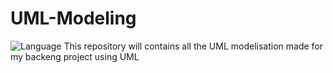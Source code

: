 # UML-Modeling
![Language](https://img.shields.io/badge/Language-UML%20-orange)
This repository will contains all the UML modelisation made for my backeng project using UML
